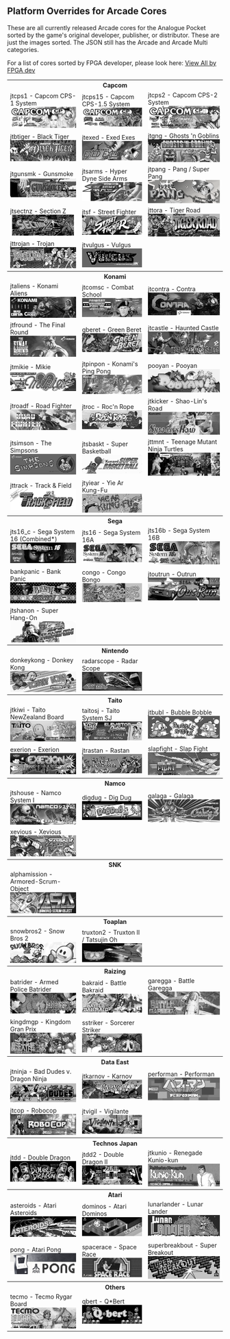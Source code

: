 ## Platform Overrides for Arcade Cores

These are all currently released Arcade cores for the Analogue Pocket sorted by the game's original developer, publisher, or distributor. These are just the images sorted. The JSON still has the Arcade and Arcade Multi categories.

For a list of cores sorted by FPGA developer, please look here: <a href="/image_overview_arcade.md">View All by FPGA dev</a>

<table>
<tr><th colspan="3">Capcom</th></tr>
<tr>
 <td>jtcps1 - Capcom CPS-1 System <img src="pics/arcade/jtcps1.png" /></td>
 <td>jtcps15 - Capcom CPS-1.5 System <img src="pics/arcade/jtcps15.png" /></td>
 <td>jtcps2 - Capcom CPS-2 System <img src="pics/arcade/jtcps2.png" /></td>
</tr>
<tr>
 <td>jtbtiger - Black Tiger <img src="/pics/arcade/jtbtiger.png" /></td>
 <td>jtexed - Exed Exes <img src="pics/arcade/jtexed.png" /></td>
 <td>jtgng - Ghosts 'n Goblins <img src="pics/arcade/jtgng.png" /></td>
</tr>
<tr>
 <td>jtgunsmk - Gunsmoke <img src="pics/arcade/jtgunsmk.png" /></td>
 <td>jtsarms - Hyper Dyne Side Arms  <img src="pics/arcade/jtsarms.png" /></td>
 <td>jtpang - Pang / Super Pang <img src="pics/arcade/jtpang.png" /></td>
</tr>
<tr>
 <td>jtsectnz - Section Z <img src="pics/arcade/jtsectnz.png" /></td>
 <td>jtsf - Street Fighter <img src="pics/arcade/jtsf.png" /></td>
 <td>jttora - Tiger Road <img src="pics/arcade/jttora.png" /></td>
</tr>
<tr>
 <td>jttrojan - Trojan <img src="pics/arcade/jttrojan.png" /></td>
 <td>jtvulgus - Vulgus <img src="pics/arcade/jtvulgus.png" /></td>
</tr>
<tr><th colspan="3">Konami</th></tr>
<tr>
 <td>jtaliens - Konami Aliens <img src="/pics/arcade/jtaliens.png" /></td> 
 <td>jtcomsc - Combat School <img src="pics/arcade/jtcomsc.png" /></td>
 <td>jtcontra - Contra <img src="pics/arcade/jtcontra.png" /></td>
</tr>
<tr>
 <td>jtfround - The Final Round <img src="pics/arcade/jtfround.png" /></td>
 <td>gberet - Green Beret <img src="pics/arcade/gberet.png" /></td>
 <td>jtcastle - Haunted Castle <img src="/pics/arcade/jtcastle.png" /></td>
</tr>
<tr>
 <td>jtmikie - Mikie <img src="pics/arcade/jtmikie.png" /></td>
 <td>jtpinpon - Konami's Ping Pong <img src="pics/arcade/jtpinpon.png" /></td>
 <td>pooyan - Pooyan <img src="pics/arcade/pooyan.png" /></td>
</tr>
<tr>
 <td>jtroadf - Road Fighter <img src="pics/arcade/jtroadf.png" /></td>
 <td>jtroc - Roc'n Rope <img src="pics/arcade/jtroc.png" /></td>
 <td>jtkicker - Shao-Lin's Road <img src="pics/arcade/jtkicker.png" /></td>
</tr>
<tr>
 <td>jtsimson - The Simpsons <img src="pics/arcade/jtsimson.png" /></td>
 <td>jtsbaskt - Super Basketball <img src="pics/arcade/jtsbaskt.png" /></td>
 <td>jttmnt - Teenage Mutant Ninja Turtles <img src="pics/arcade/jttmnt.png" /></td>
</tr>
<tr>
 <td>jttrack - Track & Field <img src="pics/arcade/jttrack.png" /></td>
 <td>jtyiear - Yie Ar Kung-Fu <img src="pics/arcade/jtyiear.png" /></td>
</tr>
<tr><th colspan="3">Sega</th></tr>
<tr>
 <td>jts16_c - Sega System 16 (Combined*) <img src="/pics/arcade/jts16_c.png"></td>
 <td>jts16 - Sega System 16A <img src="/pics/arcade/jts16.png" /></td>
 <td>jts16b - Sega System 16B <img src="/pics/arcade/jts16b.png" /></td>
</tr>
<tr>
 <td>bankpanic - Bank Panic <img src="pics/arcade/bankpanic.png" /></td>
 <td>congo - Congo Bongo <img src="pics/arcade/congo.png" /></td>
 <td>jtoutrun - Outrun <img src="pics/arcade/jtoutrun.png" /></td>
</tr>
<tr>
 <td>jtshanon - Super Hang-On <img src="pics/arcade/jtshanon.png" /></td>
</tr>
<tr><th colspan="3">Nintendo</th></tr>
<tr>
 <td>donkeykong - Donkey Kong <img src="pics/arcade/donkeykong.png" /></td>
 <td>radarscope - Radar Scope <img src="pics/arcade/radarscope.png" /></td>
</tr>
<tr><th colspan="3">Taito</th></tr>
<tr>
 <td>jtkiwi - Taito NewZealand Board <img src="pics/arcade/jtkiwi.png" /></td>
 <td>taitosj - Taito System SJ <img src="pics/arcade/taitosj.png" /></td>
 <td>jtbubl - Bubble Bobble <img src="/pics/arcade/jtbubl.png" /></td>
</tr>
<tr>
 <td>exerion - Exerion <img src="pics/arcade/exerion.png" /></td>
 <td>jtrastan - Rastan <img src="pics/arcade/jtrastan.png" /></td>
 <td>slapfight - Slap Fight <img src="pics/arcade/slapfight.png" /></td>
</tr>
<tr><th colspan="3">Namco</th></tr>
<tr>
 <td>jtshouse - Namco System I <img src="pics/arcade/jtshouse.png" /></td>
 <td>digdug - Dig Dug <img src="pics/arcade/digdug.png" /></td>
 <td>galaga - Galaga <img src="pics/arcade/galaga.png" /></td>
</tr>
<tr>
 <td>xevious - Xevious <img src="pics/arcade/xevious.png" /></td>
</tr>
<tr><th colspan="3">SNK</th></tr>
<tr>
 <td>alphamission - Armored-Scrum-Object <img src="pics/arcade/alphamission.png" /></td>
</tr>
<tr><th colspan="3">Toaplan</th></tr>
<tr>
 <td>snowbros2 - Snow Bros 2 <img src="pics/arcade/snowbros2.png" /></td>
 <td>truxton2 - Truxton II / Tatsujin Oh <img src="pics/arcade/truxton2.png" /></td>
</tr>
<tr><th colspan="3">Raizing</th></tr>
<tr>
 <td>batrider - Armed Police Batrider <img src="pics/arcade/batrider.png" /></td> 
 <td>bakraid - Battle Bakraid <img src="pics/arcade/bakraid.png" /></td>
 <td>garegga - Battle Garegga <img src="pics/arcade/garegga.png" /></td>
</tr>
<tr>
 <td>kingdmgp - Kingdom Gran Prix <img src="pics/arcade/kingdmgp.png" /></td>
 <td>sstriker - Sorcerer Striker <img src="pics/arcade/sstriker.png" /></td>
</tr>
<tr><th colspan="3">Data East</th></tr>
<tr>
 <td>jtninja - Bad Dudes v. Dragon Ninja <img src="pics/arcade/jtninja.png" /></td>
 <td>jtkarnov - Karnov <img src="pics/arcade/jtkarnov.png" /></td> 
 <td>performan - Performan <img src="pics/arcade/performan.png" /></td>
</tr>
<tr>
 <td>jtcop - Robocop <img src="pics/arcade/jtcop.png" /></td>
 <td>jtvigil - Vigilante <img src="pics/arcade/jtvigil.png" /></td>
</tr>
<tr><th colspan="3">Technos Japan</th></tr>
<tr>
 <td>jtdd - Double Dragon <img src="pics/arcade/jtdd.png" /></td>
 <td>jtdd2 - Double Dragon II <img src="pics/arcade/jtdd2.png" /></td>
 <td>jtkunio - Renegade Kunio-kun <img src="pics/arcade/jtkunio.png" /></td>
</tr>
<tr><th colspan="3">Atari</th></tr>
<tr>
 <td>asteroids - Atari Asteroids <img src="pics/arcade/asteroids.png" /></td>
 <td>dominos - Atari Dominos <img src="pics/arcade/dominos.png" /></td>
 <td>lunarlander - Lunar Lander <img src="pics/arcade/lunarlander.png" /></td>
</tr>
<tr>
 <td>pong - Atari Pong <img src="pics/arcade/pong.png" /></td>
 <td>spacerace - Space Race <img src="pics/arcade/spacerace.png" /></td>
 <td>superbreakbout - Super Breakout <img src="pics/arcade/superbreakout.png" /></td>
</tr>
<tr><th colspan="3">Others</th></tr>
<tr>
 <td>tecmo - Tecmo Rygar Board <img src="pics/arcade/tecmo.png" /></td>
 <td>qbert - Q*Bert <img src="pics/arcade/qbert.png" /></td>
</tr>
</table>